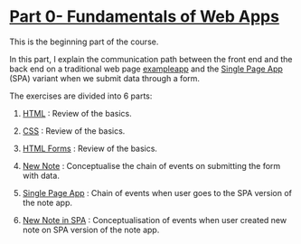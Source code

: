 # [Part 0- Fundamentals of Web Apps](https://fullstackopen.com/en/part0)

This is the beginning part of the course.

In this part, I explain the communication path between the front end and the back end
on a traditional web page [exampleapp](https://studies.cs.helsinki.fi/exampleapp/notes) and the [Single Page App](https://studies.cs.helsinki.fi/exampleapp/spa) (SPA) variant when we submit data through a form.

The exercises are divided into 6 parts:

1. [HTML](https://fullstackopen.com/en/part0/fundamentals_of_web_apps#exercises-0-1-0-6:~:text=for%20that%20part.-,0.1%3A%20HTML,-Review%20the%20basics) : Review of the basics.

2. [CSS](https://fullstackopen.com/en/part0/fundamentals_of_web_apps#exercises-0-1-0-6:~:text=read%20the%20tutorial-,0.2%3A%20CSS,-Review%20the%20basics) : Review of the basics.

3. [HTML Forms](https://fullstackopen.com/en/part0/fundamentals_of_web_apps#exercises-0-1-0-6:~:text=read%20the%20tutorial-,0.3%3A%20HTML%20forms,-Learn%20about%20the) : Review of the basics.

4. [New Note](0.4-New-Note.md) : Conceptualise the chain of events on submitting the form with data.

5. [Single Page App](0.5-SPA.md) : Chain of events when user goes to the SPA version of the note app.

6. [New Note in SPA](<0.6-New-Note(SPA).md>) : Conceptualisation of events when user created new note on SPA version of the note app.
